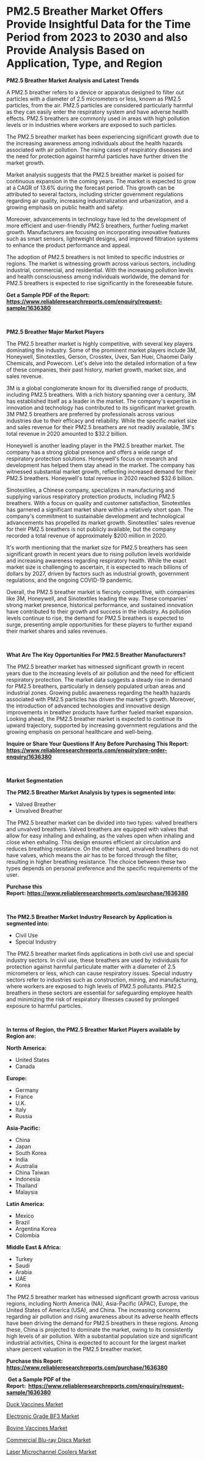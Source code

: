 <p><h1>PM2.5 Breather Market Offers Provide Insightful Data for the Time Period from 2023 to 2030 and also Provide Analysis Based on Application, Type, and Region</h1></p><p><strong>PM2.5 Breather Market Analysis and Latest Trends</strong></p>
<p><p>A PM2.5 breather refers to a device or apparatus designed to filter out particles with a diameter of 2.5 micrometers or less, known as PM2.5 particles, from the air. PM2.5 particles are considered particularly harmful as they can easily enter the respiratory system and have adverse health effects. PM2.5 breathers are commonly used in areas with high pollution levels or in industries where workers are exposed to such particles.</p><p>The PM2.5 breather market has been experiencing significant growth due to the increasing awareness among individuals about the health hazards associated with air pollution. The rising cases of respiratory diseases and the need for protection against harmful particles have further driven the market growth.</p><p>Market analysis suggests that the PM2.5 breather market is poised for continuous expansion in the coming years. The market is expected to grow at a CAGR of 13.6% during the forecast period. This growth can be attributed to several factors, including stricter government regulations regarding air quality, increasing industrialization and urbanization, and a growing emphasis on public health and safety.</p><p>Moreover, advancements in technology have led to the development of more efficient and user-friendly PM2.5 breathers, further fueling market growth. Manufacturers are focusing on incorporating innovative features such as smart sensors, lightweight designs, and improved filtration systems to enhance the product performance and appeal.</p><p>The adoption of PM2.5 breathers is not limited to specific industries or regions. The market is witnessing growth across various sectors, including industrial, commercial, and residential. With the increasing pollution levels and health consciousness among individuals worldwide, the demand for PM2.5 breathers is expected to rise significantly in the foreseeable future.</p></p>
<p><strong>Get a Sample PDF of the Report:&nbsp; <a href="https://www.reliableresearchreports.com/enquiry/request-sample/1636380">https://www.reliableresearchreports.com/enquiry/request-sample/1636380</a></strong></p>
<p>&nbsp;</p>
<p><strong>PM2.5 Breather Major Market Players</strong></p>
<p><p>The PM2.5 breather market is highly competitive, with several key players dominating the industry. Some of the prominent market players include 3M, Honeywell, Sinotextiles, Gerson, Crosstex, Uvex, San Huei, Chaomei Daily Chemicals, and Powecom. Let's delve into the detailed information of a few of these companies, their past history, market growth, market size, and sales revenue.</p><p>3M is a global conglomerate known for its diversified range of products, including PM2.5 breathers. With a rich history spanning over a century, 3M has established itself as a leader in the market. The company's expertise in innovation and technology has contributed to its significant market growth. 3M PM2.5 breathers are preferred by professionals across various industries due to their efficacy and reliability. While the specific market size and sales revenue for their PM2.5 breathers are not readily available, 3M's total revenue in 2020 amounted to $32.2 billion.</p><p>Honeywell is another leading player in the PM2.5 breather market. The company has a strong global presence and offers a wide range of respiratory protection solutions. Honeywell's focus on research and development has helped them stay ahead in the market. The company has witnessed substantial market growth, reflecting increased demand for their PM2.5 breathers. Honeywell's total revenue in 2020 reached $32.6 billion.</p><p>Sinotextiles, a Chinese company, specializes in manufacturing and supplying various respiratory protection products, including PM2.5 breathers. With a focus on quality and customer satisfaction, Sinotextiles has garnered a significant market share within a relatively short span. The company's commitment to sustainable development and technological advancements has propelled its market growth. Sinotextiles' sales revenue for their PM2.5 breathers is not publicly available, but the company recorded a total revenue of approximately $200 million in 2020.</p><p>It's worth mentioning that the market size for PM2.5 breathers has seen significant growth in recent years due to rising pollution levels worldwide and increasing awareness regarding respiratory health. While the exact market size is challenging to ascertain, it is expected to reach billions of dollars by 2027, driven by factors such as industrial growth, government regulations, and the ongoing COVID-19 pandemic.</p><p>Overall, the PM2.5 breather market is fiercely competitive, with companies like 3M, Honeywell, and Sinotextiles leading the way. These companies' strong market presence, historical performance, and sustained innovation have contributed to their growth and success in the industry. As pollution levels continue to rise, the demand for PM2.5 breathers is expected to surge, presenting ample opportunities for these players to further expand their market shares and sales revenues.</p></p>
<p>&nbsp;</p>
<p><strong>What Are The Key Opportunities For PM2.5 Breather Manufacturers?</strong></p>
<p><p>The PM2.5 breather market has witnessed significant growth in recent years due to the increasing levels of air pollution and the need for efficient respiratory protection. The market data suggests a steady rise in demand for PM2.5 breathers, particularly in densely populated urban areas and industrial zones. Growing public awareness regarding the health hazards associated with PM2.5 particles has driven the market's growth. Moreover, the introduction of advanced technologies and innovative design improvements in breather products have further fueled market expansion. Looking ahead, the PM2.5 breather market is expected to continue its upward trajectory, supported by increasing government regulations and the growing emphasis on personal healthcare and well-being.</p></p>
<p><strong>Inquire or Share Your Questions If Any Before Purchasing This Report: <a href="https://www.reliableresearchreports.com/enquiry/pre-order-enquiry/1636380">https://www.reliableresearchreports.com/enquiry/pre-order-enquiry/1636380</a></strong></p>
<p>&nbsp;</p>
<p><strong>Market Segmentation</strong></p>
<p><strong>The PM2.5 Breather Market Analysis by types is segmented into:</strong></p>
<p><ul><li>Valved Breather</li><li>Unvalved Breather</li></ul></p>
<p><p>The PM2.5 breather market can be divided into two types: valved breathers and unvalved breathers. Valved breathers are equipped with valves that allow for easy inhaling and exhaling, as the valves open when inhaling and close when exhaling. This design ensures efficient air circulation and reduces breathing resistance. On the other hand, unvalved breathers do not have valves, which means the air has to be forced through the filter, resulting in higher breathing resistance. The choice between these two types depends on personal preference and the specific requirements of the user.</p></p>
<p><strong>Purchase this Report:&nbsp;<a href="https://www.reliableresearchreports.com/purchase/1636380">https://www.reliableresearchreports.com/purchase/1636380</a></strong></p>
<p>&nbsp;</p>
<p><strong>The PM2.5 Breather Market Industry Research by Application is segmented into:</strong></p>
<p><ul><li>Civil Use</li><li>Special Industry</li></ul></p>
<p><p>The PM2.5 breather market finds applications in both civil use and special industry sectors. In civil use, these breathers are used by individuals for protection against harmful particulate matter with a diameter of 2.5 micrometers or less, which can cause respiratory issues. Special industry sectors refer to industries such as construction, mining, and manufacturing, where workers are exposed to high levels of PM2.5 pollutants. PM2.5 breathers in these sectors are essential for safeguarding employee health and minimizing the risk of respiratory illnesses caused by prolonged exposure to harmful particles.</p></p>
<p>&nbsp;</p>
<p><strong>In terms of Region, the PM2.5 Breather Market Players available by Region are:</strong></p>
<p>
    <p> <strong> North America: </strong>
        <ul>
            <li>United States</li>
            <li>Canada</li>
        </ul>
        </p> 
    <p> <strong> Europe: </strong>
        <ul>
            <li>Germany</li>
            <li>France</li>
            <li>U.K.</li>
            <li>Italy</li>
            <li>Russia</li>
        </ul>
        </p> 
    <p> <strong> Asia-Pacific: </strong>
        <ul>
            <li>China</li>
            <li>Japan</li>
            <li>South Korea</li>
            <li>India</li>
            <li>Australia</li>
            <li>China Taiwan</li>
            <li>Indonesia</li>
            <li>Thailand</li>
            <li>Malaysia</li>
        </ul>
        </p> 
    <p> <strong> Latin America: </strong>
        <ul>
            <li>Mexico</li>
            <li>Brazil</li>
            <li>Argentina Korea</li>
            <li>Colombia</li>
        </ul>
        </p> 
    <p> <strong> Middle East & Africa: </strong>
        <ul>
            <li>Turkey</li>
            <li>Saudi</li>
            <li>Arabia</li>
            <li>UAE</li>
            <li>Korea</li>
        </ul>
    </p>
    </p>
<p><p>The PM2.5 breather market has witnessed significant growth across various regions, including North America (NA), Asia-Pacific (APAC), Europe, the United States of America (USA), and China. The increasing concerns regarding air pollution and rising awareness about its adverse health effects have been driving the demand for PM2.5 breathers in these regions. Among these, China is projected to dominate the market, owing to its consistently high levels of air pollution. With a substantial population size and significant industrial activities, China is expected to account for the largest market share percent valuation in the PM2.5 breather market.</p></p>
<p><strong>Purchase this Report: <a href="https://www.reliableresearchreports.com/purchase/1636380">https://www.reliableresearchreports.com/purchase/1636380</a></strong></p>
<p>&nbsp;<strong>Get a Sample PDF of the Report:&nbsp;&nbsp;<a href="https://www.reliableresearchreports.com/enquiry/request-sample/1636380">https://www.reliableresearchreports.com/enquiry/request-sample/1636380</a></strong></p>
<p><strong></strong></p>
<p><p><a href="https://medium.com/@winonaboehm2023/duck-vaccines-market-the-key-to-successful-business-strategy-forecast-till-2030-039abff77f25">Duck Vaccines Market</a></p><p><a href="https://www.linkedin.com/pulse/electronic-grade-bf3-market-research-report-provides-spj4e/">Electronic Grade BF3 Market</a></p><p><a href="https://medium.com/@othamcclure/bovine-vaccines-market-research-report-its-history-and-forecast-2023-to-2030-07c0c1f79285">Bovine Vaccines Market</a></p><p><a href="https://www.linkedin.com/pulse/commercial-blu-ray-discs-market-research-report-unlocks-analysis-x2h4e/">Commercial Blu-ray Discs Market</a></p><p><a href="https://www.linkedin.com/pulse/laser-microchannel-coolers-market-size-growth-forecast-from-luj2e/">Laser Microchannel Coolers Market</a></p></p>
